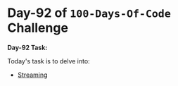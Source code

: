 # Day-92 of `100-Days-Of-Code` Challenge

**Day-92 Task:**

Today's task is to delve into:

- [Streaming](https://nextjs.org/learn/dashboard-app/streaming)